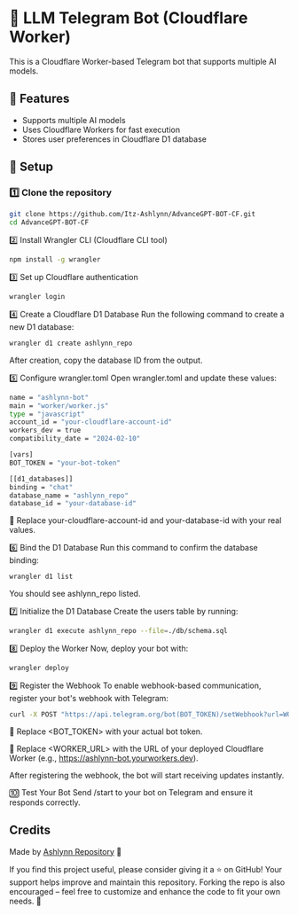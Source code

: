 # 🤖 LLM Telegram Bot (Cloudflare Worker)

This is a Cloudflare Worker-based Telegram bot that supports multiple AI models.

## 🚀 Features
- Supports multiple AI models
- Uses Cloudflare Workers for fast execution
- Stores user preferences in Cloudflare D1 database

## 🔧 Setup

### 1️⃣ Clone the repository
```bash
git clone https://github.com/Itz-Ashlynn/AdvanceGPT-BOT-CF.git
cd AdvanceGPT-BOT-CF
```

2️⃣ Install Wrangler CLI (Cloudflare CLI tool)
```bash
npm install -g wrangler
```

3️⃣ Set up Cloudflare authentication
```bash
wrangler login
```

4️⃣ Create a Cloudflare D1 Database
Run the following command to create a new D1 database:

```bash
wrangler d1 create ashlynn_repo
```

After creation, copy the database ID from the output.

5️⃣ Configure wrangler.toml
Open wrangler.toml and update these values:
```bash
name = "ashlynn-bot"
main = "worker/worker.js" 
type = "javascript"
account_id = "your-cloudflare-account-id"
workers_dev = true
compatibility_date = "2024-02-10"

[vars]
BOT_TOKEN = "your-bot-token"

[[d1_databases]]
binding = "chat"
database_name = "ashlynn_repo"
database_id = "your-database-id"
```
🔹 Replace your-cloudflare-account-id and your-database-id with your real values.

6️⃣ Bind the D1 Database
Run this command to confirm the database binding:
```bash
wrangler d1 list
```
You should see ashlynn_repo listed.

7️⃣ Initialize the D1 Database
Create the users table by running:
```bash
wrangler d1 execute ashlynn_repo --file=./db/schema.sql
```

8️⃣ Deploy the Worker
Now, deploy your bot with:
```bash
wrangler deploy
```

9️⃣ Register the Webhook
To enable webhook-based communication, register your bot's webhook with Telegram:
```bash
curl -X POST "https://api.telegram.org/bot(BOT_TOKEN)/setWebhook?url=WORKER_URL"
```

🔹 Replace <BOT_TOKEN> with your actual bot token.

🔹 Replace <WORKER_URL> with the URL of your deployed Cloudflare Worker (e.g., https://ashlynn-bot.yourworkers.dev).

After registering the webhook, the bot will start receiving updates instantly.

🔟 Test Your Bot
Send /start to your bot on Telegram and ensure it responds correctly.


## Credits
Made by [Ashlynn Repository](https://t.me/Ashlynn_Repository) 💜

If you find this project useful, please consider giving it a ⭐ on GitHub!
Your support helps improve and maintain this repository. Forking the repo is also encouraged – feel free to customize and enhance the code to fit your own needs. 🚀




